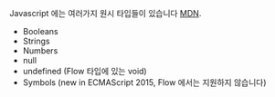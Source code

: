 Javascript 에는 여러가지 원시 타입들이 있습니다 [MDN](https://developer.mozilla.org/en-US/docs/Web/JavaScript/Data_structures). 

- Booleans
- Strings
- Numbers
- null
- undefined (Flow 타입에 있는 void)
- Symbols (new in ECMAScript 2015, Flow 에서는 지원하지 않습니다)



